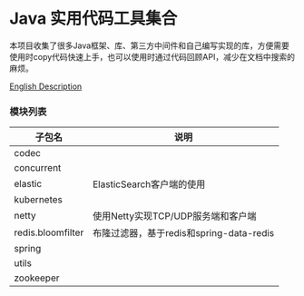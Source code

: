 # Java 实用代码工具集合

本项目收集了很多Java框架、库、第三方中间件和自己编写实现的库，方便需要使用时copy代码快速上手，也可以使用时通过代码回顾API，减少在文档中搜索的麻烦。

[English Description]()

### 模块列表

| 子包名            | 说明                                       |
| ----------------- | ---------------------------------------- |
| codec             |                                          |
| concurrent        |                                          |
| elastic           | ElasticSearch客户端的使用                 |
| kubernetes        |                                          |
| netty             | 使用Netty实现TCP/UDP服务端和客户端          |
| redis.bloomfilter | 布隆过滤器，基于redis和spring-data-redis    |
| spring            |                                          |
| utils             |                                          |
| zookeeper         |                                          |


